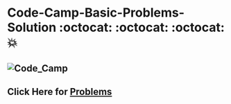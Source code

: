 # Code-Camp-Basic-Problems-Solution  :octocat: :octocat: :octocat: :boom:
## ![Code_Camp](https://assets-global.website-files.com/5bb2cb16977262ab15452eba/5c2c51c24fdbba748cc5f709_Code%20Camp%20logo%20blue.svg)
## Click Here for [Problems](https://bit.ly/2AOsbdX)
